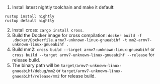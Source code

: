 1. Install latest nightly toolchain and make it default:
```
rustup install nightly
rustup default nightly
```
2. Install cross: `cargo install cross`.
3. Build the Docker image for cross compilation: `docker build -f .docker/Dockerfile.armv7-unknown-linux-gnueabihf -t mm2-armv7-unknown-linux-gnueabihf .`
4. Build mm2: `cross build --target armv7-unknown-linux-gnueabihf` or `cross build --target armv7-unknown-linux-gnueabihf --release` for release build.
5. The binary path will be `target/armv7-unknown-linux-gnueabihf/debug/mm2` or `target/armv7-unknown-linux-gnueabihf/release/mm2` for release build.   